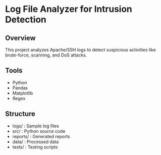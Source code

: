 # Log File Analyzer for Intrusion Detection

## Overview
This project analyzes Apache/SSH logs to detect suspicious activities like brute-force, scanning, and DoS attacks.

## Tools
- Python
- Pandas
- Matplotlib
- Regex

## Structure
- logs/ : Sample log files
- src/ : Python source code
- reports/ : Generated reports
- data/ : Processed data
- tests/ : Testing scripts


